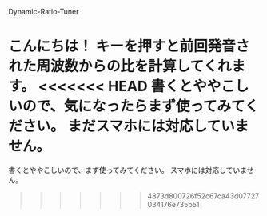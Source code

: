 Dynamic-Ratio-Tuner

こんにちは！
キーを押すと前回発音された周波数からの比を計算してくれます。
<<<<<<< HEAD
書くとややこしいので、気になったらまず使ってみてください。
まだスマホには対応していません。 
=======
書くとややこしいので、まず使ってみてください。
スマホには対応していません。 
>>>>>>> 4873d800726f52c67ca43d07727034176e735b51
